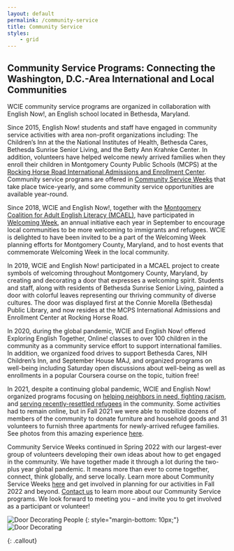 ```yaml
---
layout: default
permalink: /community-service
title: Community Service
styles:
    - grid
---
```

<section markdown="1">

## Community Service Programs: Connecting the Washington, D.C.-Area International and Local Communities

WCIE community service programs are organized in collaboration with English Now!, an English school located in Bethesda, Maryland.

Since 2015, English Now! students and staff have engaged in community service activities with area non-profit organizations including: The Children’s Inn at the the National Institutes of Health, Bethesda Cares, Bethesda Sunrise Senior Living, and the Betty Ann Krahnke Center. In addition, volunteers have helped welcome newly arrived families when they enroll their children in Montgomery County Public Schools (MCPS) at the [Rocking Horse Road International Admissions and Enrollment Center](https://montgomerycountymd.galaxydigital.com/need/detail/?need_id=434317). Community service programs are offered in [Community Service Weeks](/community-service/community-service-weeks) that take place twice-yearly, and some community service opportunities are available year-round.

Since 2018, WCIE and English Now!, together with the [Montgomery Coalition for Adult English Literacy (MCAEL)](http://mcael.org/), have participated in [Welcoming Week](http://welcomingweek.org/), an annual initiative each year in September to encourage local communities to be more welcoming to immigrants and refugees. WCIE is delighted to have been invited to be a part of the Welcoming Week planning efforts for Montgomery County, Maryland, and to host events that commemorate Welcoming Week in the local community.

In 2019, WCIE and English Now! participated in a MCAEL project to create symbols of welcoming throughout Montgomery County, Maryland, by creating and decorating a door that expresses a welcoming spirit. Students and staff, along with residents of Bethesda Sunrise Senior Living, painted a door with colorful leaves representing our thriving community of diverse cultures. The door was displayed first at the Connie Morella (Bethesda) Public Library, and now resides at the MCPS International Admissions and Enrollment Center at Rocking Horse Road.

In 2020, during the global pandemic, WCIE and English Now! offered Exploring English Together, Online! classes to over 100 children in the community as a community service effort to support international families. In addition, we organized food drives to support Bethesda Cares, NIH Children’s Inn, and September House MAJ, and organized programs on well-being including Saturday open discussions about well-being as well as enrollments in a popular Coursera course on the topic, tuition free!

In 2021, despite a continuing global pandemic, WCIE and English Now! organized programs focusing on [helping neighbors in need, fighting racism](/community-service/household-goods-and-food-drive), and [serving recently-resettled refugees](/community-service/refugee-resettlement) in the community. Some activities had to remain online, but in Fall 2021 we were able to mobilize dozens of members of the community to donate furniture and household goods and 31 volunteers to furnish three apartments for newly-arrived refugee families. See photos from this amazing experience [here](https://www.flickr.com/photos/englishnow/sets/72157720038146891/).

Community Service Weeks continued in Spring 2022 with our largest-ever group of volunteers developing their own ideas about how to get engaged in the community. We have together made it through a lot during the two-plus year global pandemic. It means more than ever to come together, connect, think globally, and serve locally. Learn more about Community Service Weeks [here](/community-service/community-service-weeks) and get involved in planning for our activities in Fall 2022 and beyond. [Contact us](mailto:communityservice@washingtoncie.org) to learn more about our Community Service programs. We look forward to meeting you – and invite you to get involved as a participant or volunteer!
</section>

<div markdown="1">

![Door Decorating People](/assets/images/community-service-and-ssl/door-decoration-people.png "Door Decorating People")
{: style="margin-bottom: 10px;"}
![Door Decorating](/assets/images/community-service-and-ssl/door-decoration.png "Door Decorating")
</div>
{: .callout}
